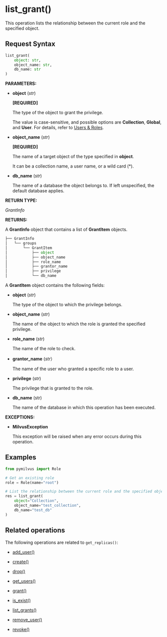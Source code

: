 # list_grant()

This operation lists the relationship between the current role and the specified object.

## Request Syntax

```python
list_grant(
    object: str,
    object_name: str,
    db_name: str
)
```

**PARAMETERS:**

- **object** (*str*)

    **[REQUIRED]**

    The type of the object to grant the privilege.

    The value is case-sensitive, and possible options are **Collection**, **Global**, and **User**. For details, refer to [Users & Roles](https://milvus.io/docs/users_and_roles.md).

- **object_name** (*str*)

    **[REQUIRED]**

    The name of a target object of the type specified in **object**.

    It can be a collection name, a user name, or a wild card (*).

- **db_name** (*str*)

    The name of a database the object belongs to. If left unspecified, the default database applies.

**RETURN TYPE:**

*GrantInfo*

**RETURNS:**

A **GrantInfo** object that contains a list of **GrantItem** objects.

```python
├── GrantInfo
│   └── groups  
│       └── GrantItem
│           ├── object
│           ├── object_name
│           ├── role_name
│           ├── grantor_name
│           ├── privilege
│           └── db_name
```

A **GrantItem** object contains the following fields:

- **object** (*str*)

    The type of the object to which the privilege belongs.

- **object_name** (*str*)

    The name of the object to which the role is granted the specified privilege.

- **role_name** (*str*)

    The name of the role to check.

- **grantor_name** (*str*）

    The name of the user who granted a specific role to a user.

- **privilege** (*str*)

    The privilege that is granted to the role.

- **db_name** (str)

    The name of the database in which this operation has been executed.

**EXCEPTIONS:**

- **MilvusException**

    This exception will be raised when any error occurs during this operation.

## Examples

```python
from pymilvus import Role

# Get an existing role
role = Role(name="root")

# List the relationship between the current role and the specified object.
res = list_grant(
    object="Collection",
    object_name="test_collection",
    db_name="test_db"
)
```

## Related operations

The following operations are related to `get_replicas()`:

- [add_user()](add_user.md)

- [create()](create.md)

- [drop()](drop.md)

- [get_users()](get_users.md)

- [grant()](grant.md)

- [is_exist()](is_exist.md)

- [list_grants()](list_grants.md)

- [remove_user()](remove_user.md)

- [revoke()](revoke.md)

